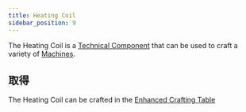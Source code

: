 ```yaml
---
title: Heating Coil
sidebar_position: 9
---
```


The Heating Coil is a [Technical Component](Technical-Components) that can be used to craft a variety of [Machines](Electric-Machines).

## 取得

The Heating Coil can be crafted in the [Enhanced Crafting Table](Enhanced-Crafting-Table)
